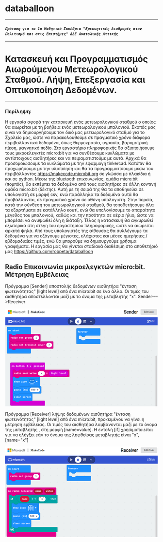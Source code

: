 # databalloon
---
#### *`Πρόταση για το 1ο Μαθητικό Συνέδριο "Ερευνητικές Διαδρομές στον Πολιτισμό και στις Επιστήμες" ΔΔΕ Ανατολικής Αττικής`*
---
# Κατασκευή και Προγραμματισμός Αιωρούμενου Μετεωρολογικού Σταθμού. Λήψη, Επεξεργασία και Οπτικοποίηση Δεδομένων.
---
### Περίληψη:
Η εργασία αφορά την κατασκευή ενός μετεωρολογικού σταθμού ο οποίος θα αιωρείται με τη βοήθεια ενός μετεωρολογικού μπαλονιού. Σκοπός μας είναι να δημιουργήσουμε τον δικό μας μετεωρολογικό σταθμό για το Σχολείο μας, ώστε να παρακολουθούμε σε πραγματικό χρόνο διάφορα περιβαλλοντικά δεδομένα, όπως θερμοκρασία, υγρασία, βαρομετρική πίεση, μαγνητικό πεδίο. Στο εργαστήριο πληροφορικής θα αξιοποιήσουμε τους μικροελεγκτές micro:bit για να συνθέσουμε κυκλώματα με αντίστοιχους αισθητήρες και να πειραματιστούμε με αυτά. Αρχικά θα προσομοιώσουμε τα κυκλώματα με την εφαρμογή tinkercad. Κατόπιν θα προχωρήσουμε με την υλοποίηση και θα τα προγραμματίσουμε μέσω του περιβάλλοντος https://makecode.microbit.org σε γλώσσα με πλακίδια ή και σε python. Μέσω της bluetooth επικοινωνίας, ομάδα micro:bit (πομπός), θα εκπέμπει τα δεδομένα από τους αισθητήρες σε άλλη κοντινή ομάδα micro:bit (δέκτης). Αυτή με τη σειρά της θα τα αποθηκεύει σε υπολογιστή σε μορφή csv, ενώ παράλληλα τα δεδομένα αυτά θα προβάλλονται, σε πραγματικό χρόνο σε οθόνη υπολογιστή. Στην πορεία, κατά την σύνθεση του μετεωρολογικού σταθμού, θα τοποθετήσουμε όλα τα εξαρτήματα σε κατάλληλο κουτί, ενώ 
θα υπολογίσουμε το απαραίτητο μέγεθος του μπαλονιού, καθώς και την ποσότητα σε αέριο ήλιο, ώστε να μπορέσει να ανυψωθεί όλη η διάταξη. Τέλος η κατασκευή θα αγκυρωθεί εξωτερικά στη στέγη του εργαστηρίου πληροφορικής, ώστε να αιωρείται αρκετά ψηλά. Από τους υπολογιστές της αίθουσας θα συλλέγουμε τα δεδομένα για να εξάγουμε μέγιστες, ελάχιστες και μέσες ημερήσιες / εβδομαδιαίες τιμές, ενώ θα μπορούμε να δημιουργούμε χρήσιμα γραφήματα. Η εργασία μας θα γίνεται σταδιακά διαθέσιμη στο αποθετήριό μας https://github.com/robpeta/databalloon


## Radio Επικοινωνία μικροελεγκτών micro:bit. Μέτρηση Εμβέλειας

Πρόγραμμα [Sender] αποστολής δεδομένων αισθητήρα "ένταση φωτεινότητας" [light level] από ένα micro:bit σε ένα άλλο. Οι τιμές του αισθητήρα αποστέλλονται μαζί με τo όνομα της μεταβλητής "x". 
Sender--->Receiver


[![Sender](./Sender_snapshot.png)](https://makecode.microbit.org/_JLX3AwTbxdhs/)


Πρόγραμμα [Receiver] λήψης δεδομένων αισθητήρα "ένταση φωτεινότητας" [light level] από ένα micro:bit, προκειμένου να γίνει η μέτρηση εμβέλειας. Οι τιμές του αισθητήρα λαμβάνονται μαζί με το όνομα της μεταβλητής , στη μορφή [name=value].  Η εντολή [if] χρησιμοποιείται για να ελέγξει εάν το όνομα της ληφθείσας μεταβλητής είναι "x", [name="x"]

[![Receiver](./Receiver_snapshot.png)](https://makecode.microbit.org/_A6E4iCC1kLoV/)


